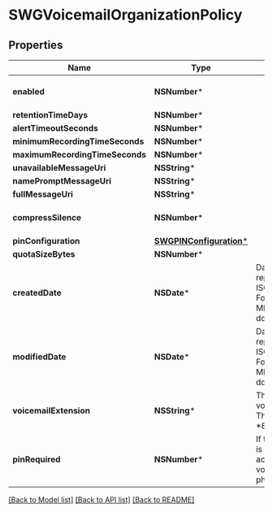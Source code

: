 # SWGVoicemailOrganizationPolicy

## Properties
Name | Type | Description | Notes
------------ | ------------- | ------------- | -------------
**enabled** | **NSNumber*** |  | [optional] [default to @0]
**retentionTimeDays** | **NSNumber*** |  | [optional] 
**alertTimeoutSeconds** | **NSNumber*** |  | [optional] 
**minimumRecordingTimeSeconds** | **NSNumber*** |  | [optional] 
**maximumRecordingTimeSeconds** | **NSNumber*** |  | [optional] 
**unavailableMessageUri** | **NSString*** |  | [optional] 
**namePromptMessageUri** | **NSString*** |  | [optional] 
**fullMessageUri** | **NSString*** |  | [optional] 
**compressSilence** | **NSNumber*** |  | [optional] [default to @0]
**pinConfiguration** | [**SWGPINConfiguration***](SWGPINConfiguration.md) |  | [optional] 
**quotaSizeBytes** | **NSNumber*** |  | [optional] 
**createdDate** | **NSDate*** | Date time is represented as an ISO-8601 string. For example: yyyy-MM-ddTHH:mm:ss.SSSZ | [optional] 
**modifiedDate** | **NSDate*** | Date time is represented as an ISO-8601 string. For example: yyyy-MM-ddTHH:mm:ss.SSSZ | [optional] 
**voicemailExtension** | **NSString*** | The extension for voicemail retrieval.  The default value is *86. | [optional] 
**pinRequired** | **NSNumber*** | If this is true, a PIN is required when accessing a user&#39;s voicemail from a phone. | [optional] [default to @0]

[[Back to Model list]](../README.md#documentation-for-models) [[Back to API list]](../README.md#documentation-for-api-endpoints) [[Back to README]](../README.md)


